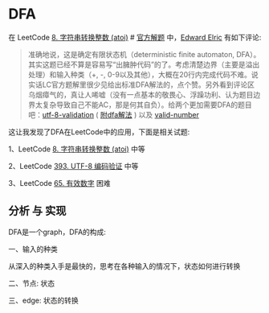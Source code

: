 # DFA

在 LeetCode [8. 字符串转换整数 (atoi)](https://leetcode-cn.com/problems/string-to-integer-atoi/)  # [官方解题](https://leetcode-cn.com/problems/string-to-integer-atoi/solution/zi-fu-chuan-zhuan-huan-zheng-shu-atoi-by-leetcode-/) 中，[Edward Elric](https://leetcode-cn.com/u/zdxiq125/) 有如下评论:

> 准确地说，这是确定有限状态机（deterministic finite automaton, DFA）。其实这题已经不算是容易写“出臃肿代码”的了。考虑清楚边界（主要是溢出处理）和输入种类（+, -, 0-9以及其他），大概在20行内完成代码不难。说实话LC官方题解里很少见给出标准DFA解法的，点个赞。另外看到评论区乌烟瘴气的，真让人唏嘘（没有一点基本的敬畏心、浮躁功利、认为题目边界太复杂导致自己不能AC，那是何其自负）。给两个更加需要DFA的题目吧：[utf-8-validation](https://leetcode-cn.com/problems/utf-8-validation/) ( [附dfa解法](https://leetcode-cn.com/problems/utf-8-validation/solution/java-dfa-by-zdxiq125/) ) 以及 [valid-number](https://leetcode-cn.com/problems/valid-number/)

 这让我发现了DFA在LeetCode中的应用，下面是相关试题:

1、LeetCode [8. 字符串转换整数 (atoi)](https://leetcode-cn.com/problems/string-to-integer-atoi/)  中等

2、LeetCode [393. UTF-8 编码验证](https://leetcode-cn.com/problems/utf-8-validation/) 中等

3、LeetCode [65. 有效数字](https://leetcode-cn.com/problems/valid-number/) 困难



## 分析 与 实现

DFA是一个graph，DFA的构成: 

一、输入的种类

从深入的种类入手是最快的，思考在各种输入的情况下，状态如何进行转换

二、节点: 状态

三、edge: 状态的转换 

